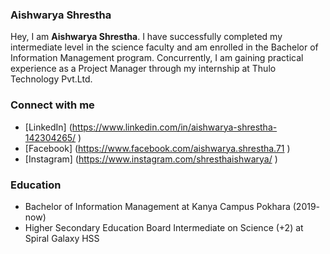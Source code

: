 ### Aishwarya Shrestha
  Hey, I am **Aishwarya Shrestha**. I have successfully completed my intermediate level in the science faculty and am enrolled in the Bachelor of Information Management program. Concurrently, I am gaining practical experience as a Project Manager through my internship at Thulo Technology Pvt.Ltd.

### Connect with me
- [LinkedIn] (https://www.linkedin.com/in/aishwarya-shrestha-142304265/ )
- [Facebook] (https://www.facebook.com/aishwarya.shrestha.71 )
- [Instagram] (https://www.instagram.com/shresthaishwarya/ )

### Education
- Bachelor of Information Management at Kanya Campus Pokhara (2019- now)
- Higher Secondary Education Board Intermediate on Science (+2) at Spiral Galaxy HSS
  





